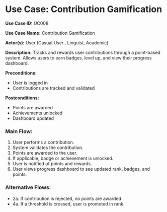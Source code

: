 # Use Case: Contribution Gamification

**Use Case ID:** UC008

**Use Case Name:** Contribution Gamification

**Actor(s):** User (Casual User , Linguist, Academic)

**Description:** Tracks and rewards user contributions through a point-based system. Allows users to earn badges, level up, and view their progress dashboard.

**Preconditions:**

- User is logged in
- Contributions are tracked and validated

**Postconditions:**

- Points are awarded
- Achievements unlocked
- Dashboard updated

### Main Flow:

1. User performs a contribution.
2. System validates the contribution.
3. Points are awarded to the user.
4. If applicable, badge or achievement is unlocked.
5. User is notified of points and rewards.
6. User views progress dashboard to see updated rank, badges, and points.

### Alternative Flows:

- 2a. If contribution is rejected, no points are awarded.
- 4a. If a threshold is crossed, user is promoted in rank.
